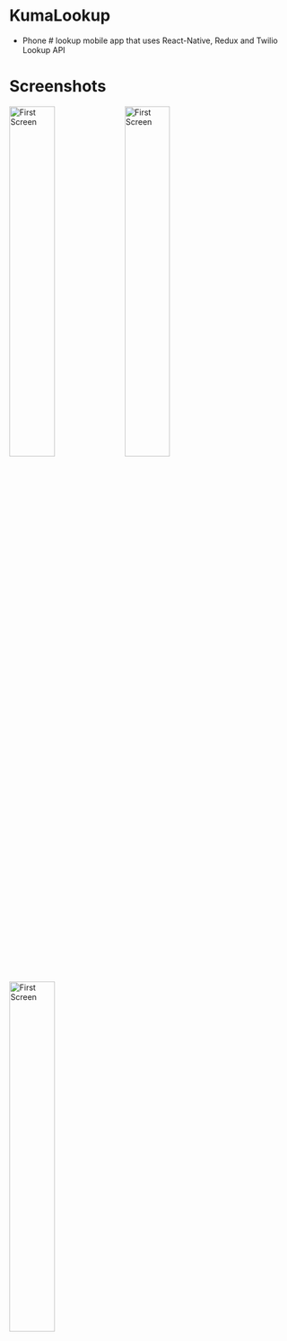 # KumaLookup
- Phone # lookup mobile app that uses React-Native, Redux and Twilio Lookup API


# Screenshots

<img src="https://user-images.githubusercontent.com/32010368/50545082-fba30480-0bbd-11e9-9d5e-e1f6dc0ef5d7.png" alt="First Screen" height="40%" width="40%" />

<img src="https://user-images.githubusercontent.com/32010368/50545086-1e351d80-0bbe-11e9-8b9b-95f3b8e06d59.png" alt="First Screen" height="40%" width="40%" />

<img src="https://user-images.githubusercontent.com/32010368/50545090-32791a80-0bbe-11e9-8cd7-8f332e6c2d41.png" alt="First Screen" height="40%" width="40%" />
